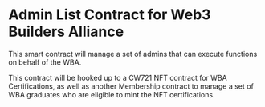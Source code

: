 # Admin List Contract for Web3 Builders Alliance

This smart contract will manage a set of admins that can execute functions on behalf of the WBA.

This contract will be hooked up to a CW721 NFT contract for WBA Certifications, as well as another Membership contract to manage a set of WBA graduates who are eligible to mint the NFT certifications.